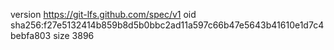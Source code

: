 version https://git-lfs.github.com/spec/v1
oid sha256:f27e5132414b859b8d5b0bbc2ad11a597c66b47e5643b41610e1d7c4bebfa803
size 3896
